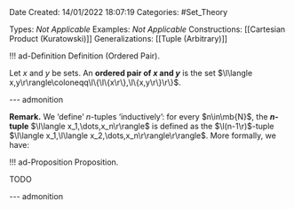 <br />
<br />

Date Created: 14/01/2022 18:07:19
Categories: #Set_Theory

Types: _Not Applicable_
Examples: _Not Applicable_ 
Constructions: [[Cartesian Product (Kuratowski)]]
Generalizations: [[Tuple (Arbitrary)]]

!!! ad-Definition Definition (Ordered Pair).

Let $x$ and $y$ be sets. An **ordered pair of $x$ and $y$** is the set $\l\langle x,y\r\rangle\coloneqq\l\{\l\{x\r\},\l\{x,y\r\}\r\}$.

--- admonition

**Remark.** We $\textrm{`}$define$\textrm{'}$ $n$-tuples $\textrm{`}$inductively$\textrm{'}$: for every $n\in\mb{N}$, the **$n$-tuple** $\l\langle x_1,\dots,x_n\r\rangle$ is defined as the $\l(n-1\r)$-tuple $\l\langle x_1,\l\langle x_2,\dots,x_n\r\rangle\r\rangle$. More formally, we have:

!!! ad-Proposition Proposition.

TODO

--- admonition
